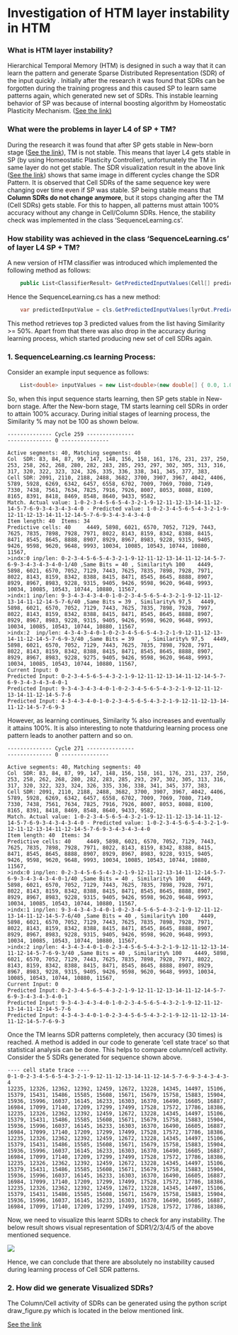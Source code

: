 ﻿# Investigation of HTM layer instability in HTM

### What is HTM layer instability?

Hierarchical Temporal Memory (HTM) is designed in such a way that it can learn the pattern and generate Sparse Distributed Representation (SDR) of the input quickly . 
Initially after the research it was found that SDRs can be forgotten during the training progress and this caused SP to learn same patterns again, which generated new set of SDRs. This instable learning behavior of SP was because of internal boosting algorithm by Homeostatic Plasticity Mechanism. ([See the link)](https://github.com/ddobric/neocortexapi/blob/htm-serialization/source/Documentation/Experiments/ICPRAM_2021_76_CR.pdf)

### What were the problems in layer L4 of SP + TM?

During the research it was found that after SP gets stable in New-born stage ([See the link](https://github.com/ddobric/neocortexapi/blob/htm-serialization/source/Documentation/Experiments/ICPRAM_2021_76_CR.pdf)), TM is not stable. This means that layer L4 gets stable in SP (by using Homeostatic Plasticity Controller), unfortunately the TM in same layer do not get stable. The SDR visualization result in the above link ([See the link](https://github.com/PrasadSahana/neocortexapi/blob/master/source/Documentation/images/sdr-compare.png)) shows that same image in different cycles change the SDR Pattern.
It is observed that Cell SDRs of the same sequence key were changing over time even if SP was stable. SP being stable means that **Column SDRs do not change anymore**, but it stops changing after the TM (Cell SDRs) gets stable. For this to happen, all patterns must attain 100% accuracy without any change in Cell/Column SDRs. Hence, the stability check was implemented in the class ‘SequenceLearning.cs’.

### How stability was achieved in the class ‘SequenceLearning.cs’ of layer L4  SP + TM? 

A new version of HTM classifier was introduced which implemented the following method as follows:

```csharp
	public List<ClassifierResult> GetPredictedInputValues(Cell[] predictiveCells, short howMany)
```

Hence the SequenceLearning.cs has a new method:

```csharp
	var predictedInputValue = cls.GetPredictedInputValues(lyrOut.PredictiveCells.ToArray(), 3);
```

This method retrieves top 3 predicted values from the list having Similarity >= 50%. Apart from that there was also drop in the accuracy during learning process, which started producing new set of cell SDRs again.

### 1.	SequenceLearning.cs learning Process:

Consider an example input sequence as follows:

```csharp
	List<double> inputValues = new List<double>(new double[] { 0.0, 1.0, 0.0, 2.0, 3.0, 4.0, 5.0, 6.0, 5.0, 4.0, 3.0, 7.0, 1.0, 9.0, 12.0, 11.0, 12.0, 13.0, 14.0, 11.0, 12.0, 14.0, 5.0, 7.0, 6.0, 9.0, 3.0, 4.0, 3.0, 4.0, 3.0, 4.0 });
```

So, when this input sequence starts learning, then SP gets stable in New-born stage. After the New-born stage, TM starts learning cell SDRs in order to attain 100% accuracy. During initial stages of learning process, the Similarity % may not be 100 as shown below.

```
-------------- Cycle 259 ---------------						
-------------- 0 ---------------						
						
Active segments: 40, Matching segments: 40						
Col  SDR: 83, 84, 87, 99, 147, 148, 156, 158, 161, 176, 231, 237, 250, 253, 258, 262, 268, 280, 282, 283, 285, 293, 297, 302, 305, 313, 316, 317, 320, 322, 323, 324, 326, 335, 336, 338, 341, 345, 377, 383, 						
Cell SDR: 2091, 2110, 2188, 2488, 3682, 3700, 3907, 3967, 4042, 4406, 5789, 5928, 6269, 6342, 6457, 6558, 6702, 7009, 7069, 7080, 7149, 7330, 7438, 7561, 7634, 7825, 7916, 7926, 8007, 8053, 8088, 8100, 8165, 8391, 8418, 8469, 8548, 8640, 9433, 9582, 						
Match. Actual value: 1-0-2-3-4-5-6-5-4-3-2-1-9-12-11-12-13-14-11-12-14-5-7-6-9-3-4-3-4-3-4-0 - Predicted value: 1-0-2-3-4-5-6-5-4-3-2-1-9-12-11-12-13-14-11-12-14-5-7-6-9-3-4-3-4-3-4-0						
Item length: 40	 Items: 34					
Predictive cells: 40 	 4449, 5898, 6021, 6570, 7052, 7129, 7443, 7625, 7835, 7898, 7928, 7971, 8022, 8143, 8159, 8342, 8388, 8415, 8471, 8545, 8645, 8888, 8907, 8929, 8967, 8983, 9228, 9315, 9405, 9426, 9598, 9620, 9648, 9993, 10034, 10085, 10543, 10744, 10880, 11567, 					
>indx:0	inp/len: 0-2-3-4-5-6-5-4-3-2-1-9-12-11-12-13-14-11-12-14-5-7-6-9-3-4-3-4-3-4-0-1/40 ,Same Bits = 40	, Similarity% 100 	 4449, 5898, 6021, 6570, 7052, 7129, 7443, 7625, 7835, 7898, 7928, 7971, 8022, 8143, 8159, 8342, 8388, 8415, 8471, 8545, 8645, 8888, 8907, 8929, 8967, 8983, 9228, 9315, 9405, 9426, 9598, 9620, 9648, 9993, 10034, 10085, 10543, 10744, 10880, 11567, 			
>indx:1	inp/len: 9-3-4-3-4-3-4-0-1-0-2-3-4-5-6-5-4-3-2-1-9-12-11-12-13-14-11-12-14-5-7-6/40 ,Same Bits = 39	, Similarity% 97,5 	 4449, 5898, 6021, 6570, 7052, 7129, 7443, 7625, 7835, 7898, 7928, 7997, 8022, 8143, 8159, 8342, 8388, 8415, 8471, 8545, 8645, 8888, 8907, 8929, 8967, 8983, 9228, 9315, 9405, 9426, 9598, 9620, 9648, 9993, 10034, 10085, 10543, 10744, 10880, 11567, 			
>indx:2  inp/len: 4-3-4-3-4-0-1-0-2-3-4-5-6-5-4-3-2-1-9-12-11-12-13-14-11-12-14-5-7-6-9-3/40 ,Same Bits = 39	, Similarity% 97,5 	 4449, 5898, 6021, 6570, 7052, 7129, 7443, 7625, 7835, 7898, 7928, 7971, 8022, 8143, 8159, 8342, 8388, 8415, 8471, 8545, 8645, 8888, 8907, 8929, 8967, 8983, 9228, 9275, 9405, 9426, 9598, 9620, 9648, 9993, 10034, 10085, 10543, 10744, 10880, 11567, 				
Current Input: 0						
Predicted Input: 0-2-3-4-5-6-5-4-3-2-1-9-12-11-12-13-14-11-12-14-5-7-6-9-3-4-3-4-3-4-0-1						
Predicted Input: 9-3-4-3-4-3-4-0-1-0-2-3-4-5-6-5-4-3-2-1-9-12-11-12-13-14-11-12-14-5-7-6						
Predicted Input: 4-3-4-3-4-0-1-0-2-3-4-5-6-5-4-3-2-1-9-12-11-12-13-14-11-12-14-5-7-6-9-3
```

However, as learning continues, Similarity % also increases and eventually it attains 100%.	It is also interesting to note thatduring learning process one pattern leads to another pattern and so on.

```
-------------- Cycle 271 ---------------						
-------------- 0 ---------------						
						
Active segments: 40, Matching segments: 40						
Col  SDR: 83, 84, 87, 99, 147, 148, 156, 158, 161, 176, 231, 237, 250, 253, 258, 262, 268, 280, 282, 283, 285, 293, 297, 302, 305, 313, 316, 317, 320, 322, 323, 324, 326, 335, 336, 338, 341, 345, 377, 383, 						
Cell SDR: 2091, 2110, 2188, 2488, 3682, 3700, 3907, 3967, 4042, 4406, 5789, 5928, 6269, 6342, 6457, 6558, 6702, 7009, 7069, 7080, 7149, 7330, 7438, 7561, 7634, 7825, 7916, 7926, 8007, 8053, 8088, 8100, 8165, 8391, 8418, 8469, 8548, 8640, 9433, 9582, 						
Match. Actual value: 1-0-2-3-4-5-6-5-4-3-2-1-9-12-11-12-13-14-11-12-14-5-7-6-9-3-4-3-4-3-4-0 - Predicted value: 1-0-2-3-4-5-6-5-4-3-2-1-9-12-11-12-13-14-11-12-14-5-7-6-9-3-4-3-4-3-4-0						
Item length: 40	 Items: 34					
Predictive cells: 40 	 4449, 5898, 6021, 6570, 7052, 7129, 7443, 7625, 7835, 7898, 7928, 7971, 8022, 8143, 8159, 8342, 8388, 8415, 8471, 8545, 8645, 8888, 8907, 8929, 8967, 8983, 9228, 9315, 9405, 9426, 9598, 9620, 9648, 9993, 10034, 10085, 10543, 10744, 10880, 11567, 					
>indx:0	inp/len: 0-2-3-4-5-6-5-4-3-2-1-9-12-11-12-13-14-11-12-14-5-7-6-9-3-4-3-4-3-4-0-1/40 ,Same Bits = 40	, Similarity% 100 	 4449, 5898, 6021, 6570, 7052, 7129, 7443, 7625, 7835, 7898, 7928, 7971, 8022, 8143, 8159, 8342, 8388, 8415, 8471, 8545, 8645, 8888, 8907, 8929, 8967, 8983, 9228, 9315, 9405, 9426, 9598, 9620, 9648, 9993, 10034, 10085, 10543, 10744, 10880, 11567, 			
>indx:1	inp/len: 9-3-4-3-4-3-4-0-1-0-2-3-4-5-6-5-4-3-2-1-9-12-11-12-13-14-11-12-14-5-7-6/40 ,Same Bits = 40	, Similarity% 100 	 4449, 5898, 6021, 6570, 7052, 7129, 7443, 7625, 7835, 7898, 7928, 7971, 8022, 8143, 8159, 8342, 8388, 8415, 8471, 8545, 8645, 8888, 8907, 8929, 8967, 8983, 9228, 9315, 9405, 9426, 9598, 9620, 9648, 9993, 10034, 10085, 10543, 10744, 10880, 11567, 			
>indx:2	inp/len: 4-3-4-3-4-0-1-0-2-3-4-5-6-5-4-3-2-1-9-12-11-12-13-14-11-12-14-5-7-6-9-3/40 ,Same Bits = 40	, Similarity% 100 	 4449, 5898, 6021, 6570, 7052, 7129, 7443, 7625, 7835, 7898, 7928, 7971, 8022, 8143, 8159, 8342, 8388, 8415, 8471, 8545, 8645, 8888, 8907, 8929, 8967, 8983, 9228, 9315, 9405, 9426, 9598, 9620, 9648, 9993, 10034, 10085, 10543, 10744, 10880, 11567, 			
Current Input: 0						
Predicted Input: 0-2-3-4-5-6-5-4-3-2-1-9-12-11-12-13-14-11-12-14-5-7-6-9-3-4-3-4-3-4-0-1						
Predicted Input: 9-3-4-3-4-3-4-0-1-0-2-3-4-5-6-5-4-3-2-1-9-12-11-12-13-14-11-12-14-5-7-6						
Predicted Input: 4-3-4-3-4-0-1-0-2-3-4-5-6-5-4-3-2-1-9-12-11-12-13-14-11-12-14-5-7-6-9-3
```

Once the TM learns SDR patterns completely, then accuracy (30 times) is reached. A method is added in our code to generate ‘cell state trace’ so that statistical analysis can be done. This helps to compare column/cell activity. Consider the 5 SDRs generated for sequence shown above.

```
---- cell state trace ----	
0-1-0-2-3-4-5-6-5-4-3-2-1-9-12-11-12-13-14-11-12-14-5-7-6-9-3-4-3-4-3-4						
12235, 12326, 12362, 12392, 12459, 12672, 13228, 14345, 14497, 15106, 15379, 15431, 15486, 15585, 15608, 15671, 15679, 15758, 15883, 15904, 15936, 15996, 16037, 16145, 16233, 16303, 16370, 16490, 16605, 16887, 16984, 17099, 17140, 17209, 17299, 17499, 17528, 17572, 17786, 18386, 						
12235, 12326, 12362, 12392, 12459, 12672, 13228, 14345, 14497, 15106, 15379, 15431, 15486, 15585, 15608, 15671, 15679, 15758, 15883, 15904, 15936, 15996, 16037, 16145, 16233, 16303, 16370, 16490, 16605, 16887, 16984, 17099, 17140, 17209, 17299, 17499, 17528, 17572, 17786, 18386, 						
12235, 12326, 12362, 12392, 12459, 12672, 13228, 14345, 14497, 15106, 15379, 15431, 15486, 15585, 15608, 15671, 15679, 15758, 15883, 15904, 15936, 15996, 16037, 16145, 16233, 16303, 16370, 16490, 16605, 16887, 16984, 17099, 17140, 17209, 17299, 17499, 17528, 17572, 17786, 18386, 						
12235, 12326, 12362, 12392, 12459, 12672, 13228, 14345, 14497, 15106, 15379, 15431, 15486, 15585, 15608, 15671, 15679, 15758, 15883, 15904, 15936, 15996, 16037, 16145, 16233, 16303, 16370, 16490, 16605, 16887, 16984, 17099, 17140, 17209, 17299, 17499, 17528, 17572, 17786, 18386, 						
12235, 12326, 12362, 12392, 12459, 12672, 13228, 14345, 14497, 15106, 15379, 15431, 15486, 15585, 15608, 15671, 15679, 15758, 15883, 15904, 15936, 15996, 16037, 16145, 16233, 16303, 16370, 16490, 16605, 16887, 16984, 17099, 17140, 17209, 17299, 17499, 17528, 17572, 17786, 18386, 						
```

Now, we need to visualize this learnt SDRs to check for any instability. The below result shows visual representation of SDR1/2/3/4/5 of the above mentioned sequence.

![][img0.1]

[img0.1]: ./Visualized%20SDR%20Comparison/SDR_Comparison_Sequence_1_Stable.JPG


Hence, we can conclude that there are absolutely no instability caused during learning process of Cell SDR patterns.

### 2.	How did we generate Visualized SDRs?

The Column/Cell activity of SDRs can be generated using the python script draw_figure.py which is located in the below mentioned link.

[See the link](https://github.com/PrasadSahana/neocortexapi/blob/master/Python/ColumnActivityDiagram/draw_figure.py)